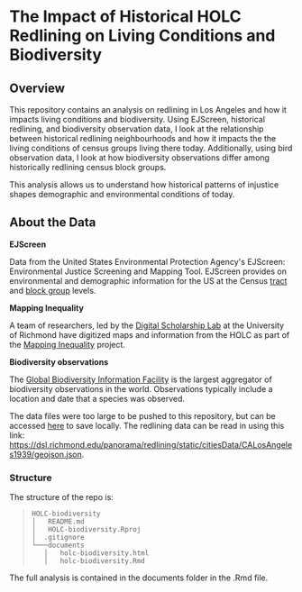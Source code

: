 # The Impact of Historical HOLC Redlining on Living Conditions and Biodiversity

## Overview
This repository contains an analysis on redlining in Los Angeles and how it impacts living conditions and biodiversity. Using EJScreen, historical redlining, and biodiversity observation data, I look at the relationship between historical redlining neighbourhoods and how it impacts the the living conditions of census groups living there today. Additionally, using bird observation data, I look at how biodiversity observations differ among historically redlining census block groups.

This analysis allows us to understand how historical patterns of injustice shapes demographic and environmental conditions of today.

## About the Data
**EJScreen**

Data from the United States Environmental Protection Agency's EJScreen: Environmental Justice Screening and Mapping Tool. EJScreen provides on environmental and demographic information for the US at the Census [tract](https://en.wikipedia.org/wiki/Census_tract) and [block group](https://en.wikipedia.org/wiki/Census_block_group) levels. 

**Mapping Inequality**

A team of researchers, led by the [Digital Scholarship Lab](https://dsl.richmond.edu/) at the University of Richmond have digitized maps and information from the HOLC as part of the [Mapping Inequality](https://dsl.richmond.edu/panorama/redlining/#loc=5/39.1/-94.58) project.

[^5]: Robert K. Nelson, LaDale Winling, Richard Marciano, Nathan Connolly, et al., "Mapping Inequality," American Panorama, ed. Robert K. Nelson and Edward L. Ayers, accessed October 17, 2023, <https://dsl.richmond.edu/panorama/redlining/>

**Biodiversity observations**

The [Global Biodiversity Information Facility](gbif.org) is the largest aggregator of biodiversity observations in the world. Observations typically include a location and date that a species was observed. 

The data files were too large to be pushed to this repository, but can be accessed [here](https://drive.google.com/file/d/1lcazRbNSmP8Vj9sH1AIJcO4D1d_ulJij/view?usp=share_link) to save locally.
The redlining data can be read in using this link: https://dsl.richmond.edu/panorama/redlining/static/citiesData/CALosAngeles1939/geojson.json.

### Structure
The structure of the repo is:
> ```
> HOLC-biodiversity
> │   README.md
> │   HOLC-biodiversity.Rproj
> │  .gitignore
> └───documents
>    │   holc-biodiversity.html
>    │   holc-biodiversity.Rmd
> ```
The full analysis is contained in the documents folder in the .Rmd file.
